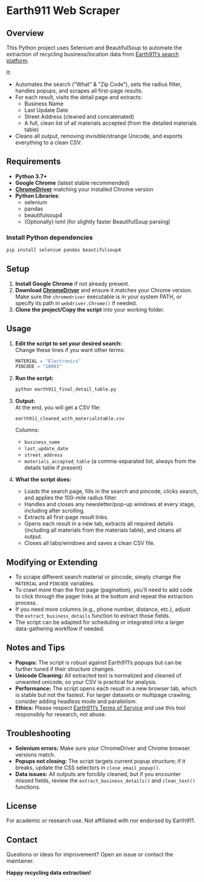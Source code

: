 

# Earth911 Web Scraper

## Overview

This Python project uses Selenium and BeautifulSoup to automate the extraction of recycling business/location data from [Earth911’s search platform](https://search.earth911.com/).

It:

- Automates the search (“What” & “Zip Code”), sets the radius filter, handles popups, and scrapes all first-page results.
- For each result, visits the detail page and extracts:
    - Business Name
    - Last Update Date
    - Street Address (cleaned and concatenated)
    - A full, clean list of all materials accepted (from the detailed materials table)
- Cleans all output, removing invisible/strange Unicode, and exports everything to a clean CSV.

## Requirements

- **Python 3.7+**
- **Google Chrome** (latest stable recommended)
- **[ChromeDriver](https://chromedriver.chromium.org/downloads)** matching your installed Chrome version
- **Python Libraries**:
  - selenium
  - pandas
  - beautifulsoup4
  - (Optionally) lxml (for slightly faster BeautifulSoup parsing)

### Install Python dependencies

```bash
pip install selenium pandas beautifulsoup4
```

## Setup

1. **Install Google Chrome** if not already present.
2. **Download [ChromeDriver](https://chromedriver.chromium.org/downloads)** and ensure it matches your Chrome version. Make sure the `chromedriver` executable is in your system PATH, or specify its path in `webdriver.Chrome()` if needed.
3. **Clone the project/Copy the script** into your working folder.

## Usage

1. **Edit the script to set your desired search:**  
   Change these lines if you want other terms:

   ```python
   MATERIAL = "Electronics"
   PINCODE = "10001"
   ```

2. **Run the script:**

   ```bash
   python earth911_final_detail_table.py
   ```

3. **Output:**  
   At the end, you will get a CSV file:  
   ```
   earth911_cleaned_with_materialstable.csv
   ```
   Columns:
   - `business_name`
   - `last_update_date`
   - `street_address`
   - `materials_accepted_table` (a comma-separated list, always from the details table if present)

4. **What the script does:**
   - Loads the search page, fills in the search and pincode, clicks search, and applies the 100-mile radius filter.
   - Handles and closes any newsletter/pop-up windows at every stage, including after scrolling.
   - Extracts all first-page result links.
   - Opens each result in a new tab, extracts all required details (including all materials from the materials table), and cleans all output.
   - Closes all tabs/windows and saves a clean CSV file.

## Modifying or Extending

- To scrape different search material or pincode, simply change the `MATERIAL` and `PINCODE` variables.
- To crawl more than the first page (pagination), you’ll need to add code to click through the pager links at the bottom and repeat the extraction process.
- If you need more columns (e.g., phone number, distance, etc.), adjust the `extract_business_details` function to extract those fields.
- The script can be adapted for scheduling or integrated into a larger data-gathering workflow if needed.

## Notes and Tips

- **Popups:** The script is robust against Earth911’s popups but can be further tuned if their structure changes.
- **Unicode Cleaning:** All extracted text is normalized and cleaned of unwanted unicode, so your CSV is practical for analysis.
- **Performance:** The script opens each result in a new browser tab, which is stable but not the fastest. For larger datasets or multipage crawling, consider adding headless mode and parallelism.
- **Ethics:** Please respect [Earth911’s Terms of Service](https://earth911.com/about/terms-of-use/) and use this tool responsibly for research, not abuse.

## Troubleshooting

- **Selenium errors:** Make sure your ChromeDriver and Chrome browser versions match.
- **Popups not closing:** The script targets current popup structure; if it breaks, update the CSS selectors in `close_email_popup()`.
- **Data issues:** All outputs are forcibly cleaned, but if you encounter missed fields, review the `extract_business_details()` and `clean_text()` functions.

## License

For academic or research use. Not affiliated with nor endorsed by Earth911.

## Contact

Questions or ideas for improvement? Open an issue or contact the maintainer.

**Happy recycling data extraction!**
